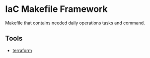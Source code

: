 # IaC Makefile Framework

Makefile that contains needed daily operations tasks and command.

## Tools

- [terraform](terraform/)
